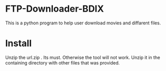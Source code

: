 # FTP-Downloader-BDIX
This is a python program to help user download movies and diffarent files.
# Install 
Unzip the url.zip . Its must. Otherwise the tool will not work. Unzip it in the containing directory with other files that was provided.
